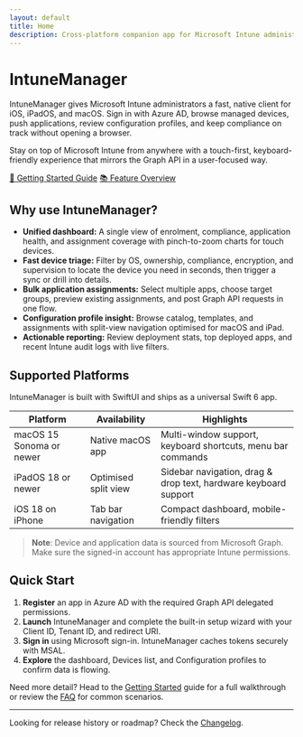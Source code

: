 ```yaml
---
layout: default
title: Home
description: Cross-platform companion app for Microsoft Intune administrators to triage devices, push apps, and review reports from macOS or iPad.
---
```


# IntuneManager

IntuneManager gives Microsoft Intune administrators a fast, native client for iOS, iPadOS, and macOS. Sign in with Azure AD, browse managed devices, push applications, review configuration profiles, and keep compliance on track without opening a browser.

<div class="hero">
  <p>Stay on top of Microsoft Intune from anywhere with a touch-first, keyboard-friendly experience that mirrors the Graph API in a user-focused way.</p>
  <div class="hero-badges">
    <a href="getting-started" class="md-button md-button--primary md-button--stretch">🚀 Getting Started Guide</a>
    <a href="supported-entities" class="md-button md-button--stretch">📚 Feature Overview</a>
  </div>
</div>

## Why use IntuneManager?

- **Unified dashboard:** A single view of enrolment, compliance, application health, and assignment coverage with pinch-to-zoom charts for touch devices.
- **Fast device triage:** Filter by OS, ownership, compliance, encryption, and supervision to locate the device you need in seconds, then trigger a sync or drill into details.
- **Bulk application assignments:** Select multiple apps, choose target groups, preview existing assignments, and post Graph API requests in one flow.
- **Configuration profile insight:** Browse catalog, templates, and assignments with split-view navigation optimised for macOS and iPad.
- **Actionable reporting:** Review deployment stats, top deployed apps, and recent Intune audit logs with live filters.

## Supported Platforms

IntuneManager is built with SwiftUI and ships as a universal Swift 6 app.

| Platform | Availability | Highlights |
| --- | --- | --- |
| macOS 15 Sonoma or newer | Native macOS app | Multi-window support, keyboard shortcuts, menu bar commands |
| iPadOS 18 or newer | Optimised split view | Sidebar navigation, drag & drop text, hardware keyboard support |
| iOS 18 on iPhone | Tab bar navigation | Compact dashboard, mobile-friendly filters |

> **Note**: Device and application data is sourced from Microsoft Graph. Make sure the signed-in account has appropriate Intune permissions.

## Quick Start

1. **Register** an app in Azure AD with the required Graph API delegated permissions.
2. **Launch** IntuneManager and complete the built-in setup wizard with your Client ID, Tenant ID, and redirect URI.
3. **Sign in** using Microsoft sign-in. IntuneManager caches tokens securely with MSAL.
4. **Explore** the dashboard, Devices list, and Configuration profiles to confirm data is flowing.

Need more detail? Head to the [Getting Started](getting-started.md) guide for a full walkthrough or review the [FAQ](faq.md) for common scenarios.

---

Looking for release history or roadmap? Check the [Changelog](changelog.md).
